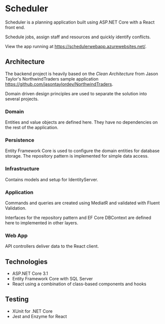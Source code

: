 # Scheduler

Scheduler is a planning application built using ASP.NET Core with a React front end.

Schedule jobs, assign staff and resources and quickly identify conflicts.

View the app running at https://schedulerwebapp.azurewebsites.net/.

## Architecture
The backend project is heavily based on the *Clean Architecture* from Jason Taylor's NorthwindTraders sample application https://github.com/jasontaylordev/NorthwindTraders.

Domain driven design principles are used to separate the solution into several projects.

### Domain
Entities and value objects are defined here. They have no dependencies on the rest of the application.

### Persistence
Entity Framework Core is used to configure the domain entities for database storage. The repository pattern is implemented for simple data access.

### Infrastructure
Contains models and setup for IdentityServer.

### Application
Commands and queries are created using MediatR and validated with Fluent Validation.

Interfaces for the repository pattern and EF Core DBContext are defined here to implemented in other layers. 

### Web App
API controllers deliver data to the React client.

## Technologies
* ASP.NET Core 3.1
* Entity Framework Core with SQL Server
* React using a combination of class-based components and hooks

## Testing
* XUnit for .NET Core
* Jest and Enzyme for React 
